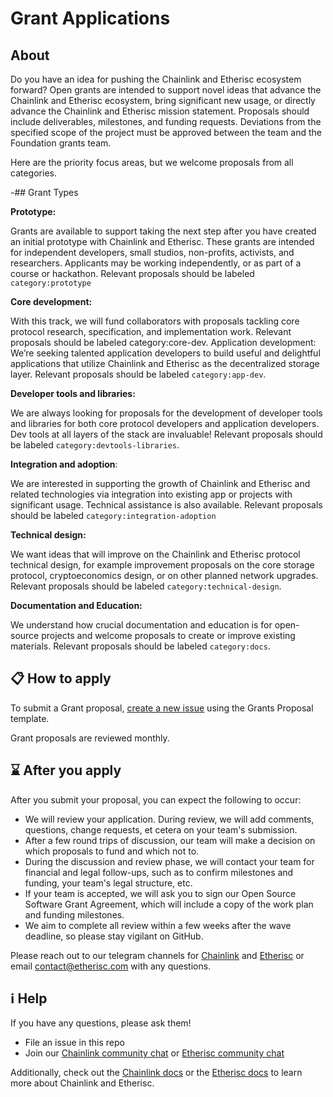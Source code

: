 # Grant Applications

## About
Do you have an idea for pushing the Chainlink and Etherisc ecosystem forward? Open grants are intended to support novel ideas that advance the Chainlink and Etherisc ecosystem, bring significant new usage, or directly advance the Chainlink and Etherisc mission statement. Proposals should include deliverables, milestones, and funding requests. Deviations from the specified scope of the project must be approved between the team and the Foundation grants team. 

Here are the priority focus areas, but we welcome proposals from all categories.

-## Grant Types

__Prototype:__

Grants are available to support taking the next step after you have created an initial
prototype with Chainlink and Etherisc. These grants are intended for independent developers,
small studios, non-profits, activists, and researchers. Applicants may be working independently,
or as part of a course or hackathon. Relevant proposals should be labeled ```category:prototype```

__Core development:__

With this track, we will fund collaborators with proposals tackling core protocol research,
specification, and implementation work. Relevant proposals should be labeled category:core-dev.
Application development: We’re seeking talented application developers to build useful and delightful
applications that utilize Chainlink and Etherisc as the decentralized storage layer.
Relevant proposals should be labeled ```category:app-dev```.

__Developer tools and libraries:__

We are always looking for proposals for the development of developer tools and libraries for
both core protocol developers and application developers. Dev tools at all layers of the
stack are invaluable! Relevant proposals should be labeled ```category:devtools-libraries```.

__Integration and adoption__:

We are interested in supporting the growth of Chainlink and
Etherisc and related technologies via integration into existing app or projects with significant usage.
Technical assistance is also available. Relevant proposals should be labeled ```category:integration-adoption```

__Technical design:__

We want ideas that will improve on the Chainlink and Etherisc protocol technical design,
for example improvement proposals on the core storage protocol, cryptoeconomics design,
or on other planned network upgrades. Relevant proposals should be labeled ```category:technical-design```.

__Documentation and Education:__

We understand how crucial documentation and education is
for open-source projects and welcome proposals to create or improve existing materials.
Relevant proposals should be labeled ```category:docs```.

## 📋 How to apply
                                    
To submit a Grant proposal, 
[create a new issue](https://github.com/etherisc/chainlink-and-etherisc-grants/issues/new?assignees=christoph2806&labels=&template=grant-application.md&title=Chainlink%2FEtherisc+Grant+Application%3A+%3CYour+Title+Here%3E) 
using the Grants Proposal template.
                                                                                                                        
Grant proposals are reviewed monthly.                                                          

## ⌛ After you apply

After you submit your proposal, you can expect the following to occur:

- We will review your application. During review, we will add comments, questions, change requests, 
et cetera on your team's submission.
- After a few round trips of discussion, our team will make a decision on which proposals to fund and which not to. <!--
Accepted proposals will be merged into the appropriate directory, i.e. either 
[`large-grant`](https://github.com/etherisc/chainlink-and-etherisc-grants/tree/master/large-grant) or 
[`rfp-proposals`](https://github.com/etherisc/chainlink-and-etherisc-grants/tree/master/rfp-proposals).-->
- During the discussion and review phase, we will contact your team for financial and legal follow-ups, 
such as to confirm milestones and funding, your team's legal structure, etc.
- If your team is accepted, we will ask you to sign our Open Source Software Grant Agreement, which will include a 
copy of the work plan and funding milestones. 
- We aim to complete all review within a few weeks after the wave deadline, so please stay vigilant on GitHub.

Please reach out to our telegram channels for [Chainlink](https://t.me/chainlinkofficial) and 
[Etherisc](https://t.me/etherisc_community) or email contact@etherisc.com with any questions.

## ℹ️ Help

If you have any questions, please ask them!
- File an issue in this repo
- Join our [Chainlink community chat](https://t.me/chainlinkofficial) or [Etherisc community chat](https://t.me/etherisc_community)

Additionally, check out the [Chainlink docs](https://docs.chain.link/) or the [Etherisc docs](https://blog.etherisc.com/) to learn
more about Chainlink and Etherisc.
